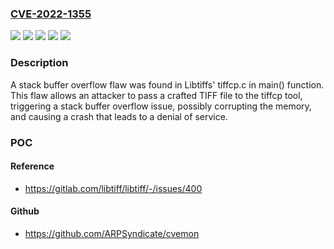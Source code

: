 ### [CVE-2022-1355](https://cve.mitre.org/cgi-bin/cvename.cgi?name=CVE-2022-1355)
![](https://img.shields.io/static/v1?label=Product&message=Red%20Hat%20Enterprise%20Linux%208&color=blue)
![](https://img.shields.io/static/v1?label=Product&message=Red%20Hat%20Enterprise%20Linux%209&color=blue)
![](https://img.shields.io/static/v1?label=Version&message=!%200%3A4.0.9-23.el8%20&color=brighgreen)
![](https://img.shields.io/static/v1?label=Version&message=!%200%3A4.4.0-2.el9%20&color=brighgreen)
![](https://img.shields.io/static/v1?label=Vulnerability&message=Stack-based%20Buffer%20Overflow&color=brighgreen)

### Description

A stack buffer overflow flaw was found in Libtiffs' tiffcp.c in main() function. This flaw allows an attacker to pass a crafted TIFF file to the tiffcp tool, triggering a stack buffer overflow issue, possibly corrupting the memory, and causing a crash that leads to a denial of service.

### POC

#### Reference
- https://gitlab.com/libtiff/libtiff/-/issues/400

#### Github
- https://github.com/ARPSyndicate/cvemon

